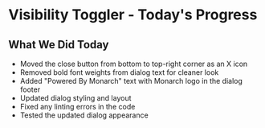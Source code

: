 # Visibility Toggler - Today's Progress

## What We Did Today

- Moved the close button from bottom to top-right corner as an X icon
- Removed bold font weights from dialog text for cleaner look
- Added "Powered By Monarch" text with Monarch logo in the dialog footer
- Updated dialog styling and layout
- Fixed any linting errors in the code
- Tested the updated dialog appearance